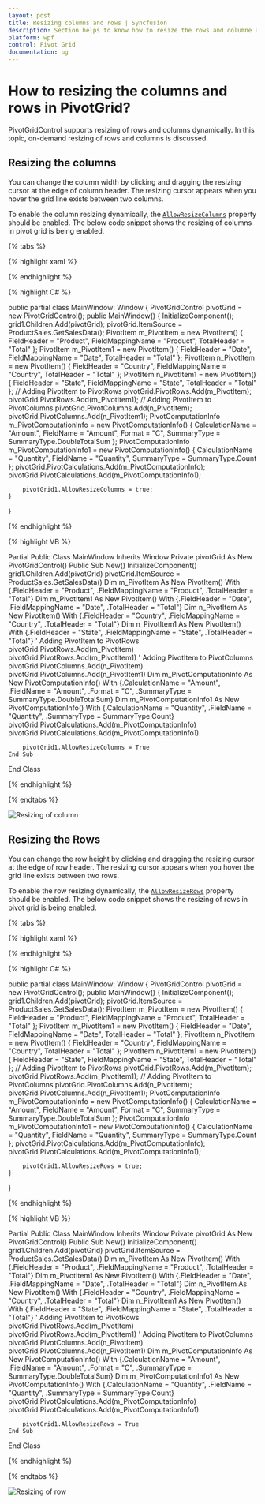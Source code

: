 ```yaml
---
layout: post
title: Resizing columns and rows | Syncfusion
description: Section helps to know how to resize the rows and columne at run-time in pivot grid control. | Syncfusion
platform: wpf
control: Pivot Grid
documentation: ug
---
```


# How to resizing the columns and rows in PivotGrid?

PivotGridControl supports resizing of rows and columns dynamically. In this topic, on-demand resizing of rows and columns is discussed.

## Resizing the columns

You can change the column width by clicking and dragging the resizing cursor at the edge of column header. The resizing cursor appears when you hover the grid line exists between two columns.

To enable the column resizing dynamically, the [`AllowResizeColumns`](https://help.syncfusion.com/cr/wpf/Syncfusion.Windows.Controls.PivotGrid.PivotGridControl.html#Syncfusion_Windows_Controls_PivotGrid_PivotGridControl_AllowResizeColumns) property should be enabled. The below code snippet shows the resizing of columns in pivot grid is being enabled.

{% tabs %}

{% highlight xaml %}

<Grid>
    <syncfusion:PivotGridControl Name="pivotGrid" ItemSource="{Binding Source={StaticResource data}}" 
                                 AllowResizeColumns="True">
        <syncfusion:PivotGridControl.PivotRows>
            <syncfusion:PivotItem FieldHeader="Product" FieldMappingName="Product" TotalHeader="Total" />
            <syncfusion:PivotItem FieldHeader="Date" FieldMappingName="Date" TotalHeader="Total" />
        </syncfusion:PivotGridControl.PivotRows>
        <syncfusion:PivotGridControl.PivotColumns>
            <syncfusion:PivotItem FieldHeader="Country" FieldMappingName="Country" TotalHeader="Total" />
            <syncfusion:PivotItem FieldHeader="State" FieldMappingName="State" TotalHeader="Total" />
        </syncfusion:PivotGridControl.PivotColumns>
        <syncfusion:PivotGridControl.PivotCalculations>
            <syncfusion:PivotComputationInfo CalculationName="Total" FieldName="Amount" 
                                Format="C" SummaryType="DoubleTotalSum" />
            <syncfusion:PivotComputationInfo CalculationName="Total" FieldName="Quantity" 
                                SummaryType="Count" />
        </syncfusion:PivotGridControl.PivotCalculations>
    </syncfusion:PivotGridControl>
</Grid>

{% endhighlight %}

{% highlight C# %}

public partial class MainWindow: Window 
{
    PivotGridControl pivotGrid = new PivotGridControl();
    public MainWindow() 
    {
        InitializeComponent();
        grid1.Children.Add(pivotGrid);
        pivotGrid.ItemSource = ProductSales.GetSalesData();
        PivotItem m_PivotItem = new PivotItem() 
        {
            FieldHeader = "Product", FieldMappingName = "Product", TotalHeader = "Total"
        };
        PivotItem m_PivotItem1 = new PivotItem() 
        {
            FieldHeader = "Date", FieldMappingName = "Date", TotalHeader = "Total"
        };
        PivotItem n_PivotItem = new PivotItem() 
        {
            FieldHeader = "Country", FieldMappingName = "Country", TotalHeader = "Total"
        };
        PivotItem n_PivotItem1 = new PivotItem() 
        {
            FieldHeader = "State", FieldMappingName = "State", TotalHeader = "Total"
        };
        // Adding PivotItem to PivotRows
        pivotGrid.PivotRows.Add(m_PivotItem);
        pivotGrid.PivotRows.Add(m_PivotItem1);
        // Adding PivotItem to PivotColumns
        pivotGrid.PivotColumns.Add(n_PivotItem);
        pivotGrid.PivotColumns.Add(n_PivotItem1);
        PivotComputationInfo m_PivotComputationInfo = new PivotComputationInfo() 
        {
            CalculationName = "Amount", 
            FieldName = "Amount",
            Format = "C", 
            SummaryType = SummaryType.DoubleTotalSum
        };
        PivotComputationInfo m_PivotComputationInfo1 = new PivotComputationInfo()
         {
            CalculationName = "Quantity", 
            FieldName = "Quantity", 
            SummaryType = SummaryType.Count
        };
        pivotGrid.PivotCalculations.Add(m_PivotComputationInfo);
        pivotGrid.PivotCalculations.Add(m_PivotComputationInfo1);

        pivotGrid1.AllowResizeColumns = true;
    }
}

{% endhighlight %}

{% highlight VB %}

Partial Public Class MainWindow
	Inherits Window
	Private pivotGrid As New PivotGridControl()
	Public Sub New()
		InitializeComponent()
		grid1.Children.Add(pivotGrid)
		pivotGrid.ItemSource = ProductSales.GetSalesData()
		Dim m_PivotItem As New PivotItem() With {.FieldHeader = "Product", .FieldMappingName = "Product", .TotalHeader = "Total"}
		Dim m_PivotItem1 As New PivotItem() With {.FieldHeader = "Date", .FieldMappingName = "Date", .TotalHeader = "Total"}
		Dim n_PivotItem As New PivotItem() With {.FieldHeader = "Country", .FieldMappingName = "Country", .TotalHeader = "Total"}
		Dim n_PivotItem1 As New PivotItem() With {.FieldHeader = "State", .FieldMappingName = "State", .TotalHeader = "Total"}
		' Adding PivotItem to PivotRows
		pivotGrid.PivotRows.Add(m_PivotItem)
		pivotGrid.PivotRows.Add(m_PivotItem1)
		' Adding PivotItem to PivotColumns
		pivotGrid.PivotColumns.Add(n_PivotItem)
		pivotGrid.PivotColumns.Add(n_PivotItem1)
		Dim m_PivotComputationInfo As New PivotComputationInfo() With {.CalculationName = "Amount", .FieldName = "Amount", .Format = "C", .SummaryType = SummaryType.DoubleTotalSum}
		Dim m_PivotComputationInfo1 As New PivotComputationInfo() With {.CalculationName = "Quantity", .FieldName = "Quantity", .SummaryType = SummaryType.Count}
		pivotGrid.PivotCalculations.Add(m_PivotComputationInfo)
		pivotGrid.PivotCalculations.Add(m_PivotComputationInfo1)

		pivotGrid1.AllowResizeColumns = True
	End Sub
End Class

{% endhighlight %}

{% endtabs %}

![Resizing of column](Resizing-columns-and-rows-in-Pivotgrid-images/Resized_column.png)

## Resizing the Rows

You can change the row height by clicking and dragging the resizing cursor at the edge of row header. The resizing cursor appears when you hover the grid line exists between two rows.

To enable the row resizing dynamically, the [`AllowResizeRows`](https://help.syncfusion.com/cr/wpf/Syncfusion.Windows.Controls.PivotGrid.PivotGridControl.html#Syncfusion_Windows_Controls_PivotGrid_PivotGridControl_AllowResizeRows) property should be enabled. The below code snippet shows the resizing of rows in pivot grid is being enabled.

{% tabs %}

{% highlight xaml %}

<Grid>
    <syncfusion:PivotGridControl Name="pivotGrid" ItemSource="{Binding Source={StaticResource data}}"
                                 AllowResizeRows="True">
        <syncfusion:PivotGridControl.PivotRows>
            <syncfusion:PivotItem FieldHeader="Product" FieldMappingName="Product" TotalHeader="Total" />
            <syncfusion:PivotItem FieldHeader="Date" FieldMappingName="Date" TotalHeader="Total" />
        </syncfusion:PivotGridControl.PivotRows>
        <syncfusion:PivotGridControl.PivotColumns>
            <syncfusion:PivotItem FieldHeader="Country" FieldMappingName="Country" TotalHeader="Total" />
            <syncfusion:PivotItem FieldHeader="State" FieldMappingName="State" TotalHeader="Total" />
        </syncfusion:PivotGridControl.PivotColumns>
        <syncfusion:PivotGridControl.PivotCalculations>
            <syncfusion:PivotComputationInfo CalculationName="Total" FieldName="Amount" 
                                Format="C" SummaryType="DoubleTotalSum" />
            <syncfusion:PivotComputationInfo CalculationName="Total" FieldName="Quantity" 
                                SummaryType="Count" />
        </syncfusion:PivotGridControl.PivotCalculations>
    </syncfusion:PivotGridControl>
</Grid>

{% endhighlight %}

{% highlight C# %}

public partial class MainWindow: Window 
{
    PivotGridControl pivotGrid = new PivotGridControl();
    public MainWindow() 
    {
        InitializeComponent();
        grid1.Children.Add(pivotGrid);
        pivotGrid.ItemSource = ProductSales.GetSalesData();
        PivotItem m_PivotItem = new PivotItem()
        {
            FieldHeader = "Product", FieldMappingName = "Product", TotalHeader = "Total"
        };
        PivotItem m_PivotItem1 = new PivotItem()
        {
            FieldHeader = "Date", FieldMappingName = "Date", TotalHeader = "Total"
        };
        PivotItem n_PivotItem = new PivotItem()
        {
            FieldHeader = "Country", FieldMappingName = "Country", TotalHeader = "Total"
        };
        PivotItem n_PivotItem1 = new PivotItem()
        {
            FieldHeader = "State", FieldMappingName = "State", TotalHeader = "Total"
        };
        // Adding PivotItem to PivotRows
        pivotGrid.PivotRows.Add(m_PivotItem);
        pivotGrid.PivotRows.Add(m_PivotItem1);
        // Adding PivotItem to PivotColumns
        pivotGrid.PivotColumns.Add(n_PivotItem);
        pivotGrid.PivotColumns.Add(n_PivotItem1);
        PivotComputationInfo m_PivotComputationInfo = new PivotComputationInfo()
        {
            CalculationName = "Amount",
            FieldName = "Amount",
            Format = "C",
            SummaryType = SummaryType.DoubleTotalSum
        };
        PivotComputationInfo m_PivotComputationInfo1 = new PivotComputationInfo()
         {
            CalculationName = "Quantity", 
            FieldName = "Quantity",
            SummaryType = SummaryType.Count
        };
        pivotGrid.PivotCalculations.Add(m_PivotComputationInfo);
        pivotGrid.PivotCalculations.Add(m_PivotComputationInfo1);

        pivotGrid1.AllowResizeRows = true;
    }
}

{% endhighlight %}

{% highlight VB %}

Partial Public Class MainWindow
	Inherits Window
	Private pivotGrid As New PivotGridControl()
	Public Sub New()
		InitializeComponent()
		grid1.Children.Add(pivotGrid)
		pivotGrid.ItemSource = ProductSales.GetSalesData()
		Dim m_PivotItem As New PivotItem() With {.FieldHeader = "Product", .FieldMappingName = "Product", .TotalHeader = "Total"}
		Dim m_PivotItem1 As New PivotItem() With {.FieldHeader = "Date", .FieldMappingName = "Date", .TotalHeader = "Total"}
		Dim n_PivotItem As New PivotItem() With {.FieldHeader = "Country", .FieldMappingName = "Country", .TotalHeader = "Total"}
		Dim n_PivotItem1 As New PivotItem() With {.FieldHeader = "State", .FieldMappingName = "State", .TotalHeader = "Total"}
		' Adding PivotItem to PivotRows
		pivotGrid.PivotRows.Add(m_PivotItem)
		pivotGrid.PivotRows.Add(m_PivotItem1)
		' Adding PivotItem to PivotColumns
		pivotGrid.PivotColumns.Add(n_PivotItem)
		pivotGrid.PivotColumns.Add(n_PivotItem1)
		Dim m_PivotComputationInfo As New PivotComputationInfo() With {.CalculationName = "Amount", .FieldName = "Amount", .Format = "C", .SummaryType = SummaryType.DoubleTotalSum}
		Dim m_PivotComputationInfo1 As New PivotComputationInfo() With {.CalculationName = "Quantity", .FieldName = "Quantity", .SummaryType = SummaryType.Count}
		pivotGrid.PivotCalculations.Add(m_PivotComputationInfo)
		pivotGrid.PivotCalculations.Add(m_PivotComputationInfo1)

		pivotGrid1.AllowResizeRows = True
	End Sub
End Class

{% endhighlight %}

{% endtabs %}

![Resizing of row](Resizing-columns-and-rows-in-Pivotgrid-images/Resized_row.png)